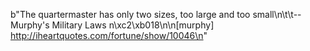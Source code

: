 b"The quartermaster has only two sizes, too large and too small\n\t\t-- Murphy's Military Laws n\xc2\xb018\n\n[murphy] http://iheartquotes.com/fortune/show/10046\n"